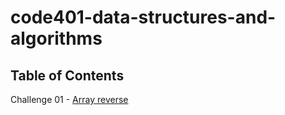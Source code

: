 # code401-data-structures-and-algorithms

## Table of Contents

Challenge 01 - [Array reverse](challenge-01/README.md)

